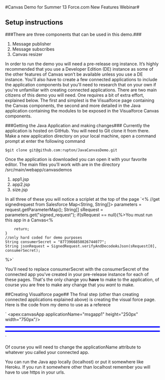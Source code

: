 #Canvas Demo for Summer 13 Force.com New Features Webinar#

## Setup instructions ##

###There are three components that can be used in this demo.###
1.	Message publisher
2.	Message subscribes
3.	Canvas resizer

In order to run the demo you will need a pre-release org instance. It’s highly recommended that you use a Developer Edition (DE) instance as some of the other features of Canvas won’t be available unless you use a DE instance. You'll also have to create a few connected applications to include the application components but you'll need to research that on your own if you're unfamiliar with creating connected applications.
There are two main citizens of this demo you will need. One requires a bit of extra effort, explained below. The first and simplest is the Visualforce page containing the Canvas components, the second and more detailed in the Java application containing the modules to be exposed in the Visualforce Canvas components.

###Getting the Java Application and making changes###
Currently the application is hosted on GitHub. You will need to Git clone it from there. Make a new application directory on your local machine, open a command prompt at enter the following command

`$git clone git@github.com:rupton/JavaCanvasDemo.git`

Once the application is downloaded you can open it with your favorite editor. The main files you’ll work with are in the directory /src/main/webapp/canvasdemos
1. app1.jsp
2. app2.jsp
3. size.jsp

In all three of these you will notice a scriplet at the top of the page 
`<%
	//get signedrequest from Salesforce
	Map<String, String[]> parameters = request.getParameterMap();
	String[] sRequest = parameters.get("signed_request");
	if(sRequest == null){%>You must run this app in a Canvas<%
	
		return;
	}	
	//only hard coded for demo purposes
	String consumerSecret = "8773966858026744077";
	String jsonRequest = SignedRequest.verifyAndDecodeAsJson(sRequest[0], consumerSecret);
%>` 

You'll need to replace consumerSecret with the consumerSecret of the connected app you've created in your pre-release instance for each of these pages. 
That's the only change you **have** to make to the application, of course you are free to make any change that you *want* to make.

##Creating Visualforce page##
The final step (other than creating connected applications explained above) is creating the visual force page. Here is the code from my demo to use as a referece

` <apex:canvasApp applicationName="msgapp1"
     height="250px" width="750px"/>
  </div>
  <div id="msgapp2" style="border:solid blue 2px; margin-bottom: 10px;">
  <apex:canvasApp applicationName="msgapp2"
     height="250px" width="750px"/>
  </div>
 <div id="sizeApp" style="border:solid blue 2px; margin-bottom: 10px;">
  <apex:canvasApp applicationName="sizingapp"
     height="250px" width="750px" scrolling="true"/>
  </div>`

Of course you will need to change the applicationName attribute to whatever you called your connected app.

You can run the Java app locally (localhost) or put it somewhere like Heroku. If you run it somewhere other than localhost remember you will have to use https in your urls.

